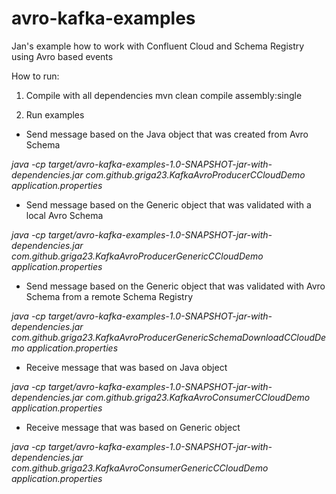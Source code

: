 # avro-kafka-examples
Jan's example how to work with Confluent Cloud and Schema Registry using Avro based events

How to run:
1) Compile with all dependencies
mvn clean compile assembly:single

2) Run examples 

* Send message based on the Java object that was created from Avro Schema

_java -cp target/avro-kafka-examples-1.0-SNAPSHOT-jar-with-dependencies.jar com.github.griga23.KafkaAvroProducerCCloudDemo application.properties_

* Send message based on the Generic object that was validated with a local Avro Schema

_java -cp target/avro-kafka-examples-1.0-SNAPSHOT-jar-with-dependencies.jar com.github.griga23.KafkaAvroProducerGenericCCloudDemo application.properties_

* Send message based on the Generic object that was validated with Avro Schema from a remote Schema Registry

_java -cp target/avro-kafka-examples-1.0-SNAPSHOT-jar-with-dependencies.jar com.github.griga23.KafkaAvroProducerGenericSchemaDownloadCCloudDemo application.properties_

* Receive message that was based on Java object

_java -cp target/avro-kafka-examples-1.0-SNAPSHOT-jar-with-dependencies.jar com.github.griga23.KafkaAvroConsumerCCloudDemo application.properties_

* Receive message that was based on Generic object

_java -cp target/avro-kafka-examples-1.0-SNAPSHOT-jar-with-dependencies.jar com.github.griga23.KafkaAvroConsumerGenericCCloudDemo application.properties_
